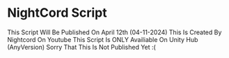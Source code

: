# NightCord Script #
This Script Will Be Published On April 12th (04-11-2024)
This Is Created By Nightcord On Youtube
This Script Is ONLY Availiable On Unity Hub (AnyVersion)
Sorry That This Is Not Published Yet :(
